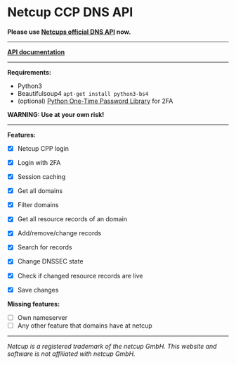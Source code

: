 # Netcup CCP DNS API

**Please use [Netcups official DNS API](https://www.netcup-wiki.de/wiki/DNS_API) now.**
***

**[API documentation](https://github.com/MrKrabat/NetcupCCP/wiki)**
***

**Requirements:**
- Python3
- Beautifulsoup4 `apt-get install python3-bs4`
- (optional) [Python One-Time Password Library](https://github.com/pyotp/pyotp) for 2FA

**WARNING: Use at your own risk!**
***

**Features:**
- [x] Netcup CPP login
- [x] Login with 2FA
- [x] Session caching
- [x] Get all domains
- [x] Filter domains
- [x] Get all resource records of an domain
- [x] Add/remove/change records
- [x] Search for records
- [x] Change DNSSEC state
- [x] Check if changed resource records are live
- [x] Save changes


**Missing features:**
- [ ] Own nameserver
- [ ] Any other feature that domains have at netcup
***

_Netcup is a registered trademark of the netcup GmbH.
This website and software is not affiliated with netcup GmbH._